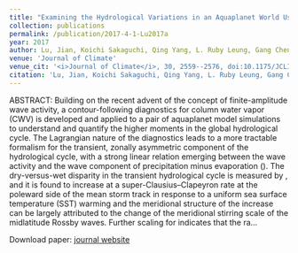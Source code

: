 ```yaml
---
title: "Examining the Hydrological Variations in an Aquaplanet World Using Wave Activity Transformation"
collection: publications
permalink: /publication/2017-4-1-Lu2017a
year: 2017
author: Lu, Jian, Koichi Sakaguchi, Qing Yang, L. Ruby Leung, Gang Chen, Chun Zhao, Erik Swenson and Zhangshuan J. Hou
venue: 'Journal of Climate'
venue_cit: '<i>Journal of Climate</i>, 30, 2559--2576, doi:10.1175/JCLI-D-16-0561.1.'
citation: 'Lu, Jian, Koichi Sakaguchi, Qing Yang, L. Ruby Leung, Gang Chen, Chun Zhao, Erik Swenson and Zhangshuan J. Hou, 2017: Examining the Hydrological Variations in an Aquaplanet World Using Wave Activity Transformation, <i>Journal of Climate</i>, 30, 2559--2576, doi:10.1175/JCLI-D-16-0561.1.'
---
```

ABSTRACT:
Building on the recent advent of the concept of finite-amplitude wave activity, a contour-following diagnostics for column water vapor (CWV) is developed and applied to a pair of aquaplanet model simulations to understand and quantify the higher moments in the global hydrological cycle. The Lagrangian nature of the diagnostics leads to a more tractable formalism for the transient, zonally asymmetric component of the hydrological cycle, with a strong linear relation emerging between the wave activity and the wave component of precipitation minus evaporation (). The dry-versus-wet disparity in the transient hydrological cycle is measured by , and it is found to increase at a super-Clausius–Clapeyron rate at the poleward side of the mean storm track in response to a uniform sea surface temperature (SST) warming and the meridional structure of the increase can be largely attributed to the change of the meridional stirring scale of the midlatitude Rossby waves. Further scaling for indicates that the ra...

Download paper: [journal website](http://journals.ametsoc.org/doi/10.1175/JCLI-D-16-0561.1)
